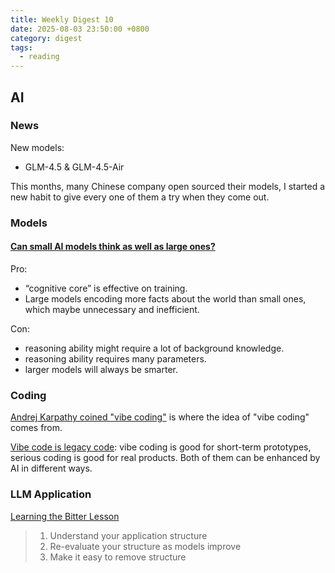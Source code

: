 ```yaml
---
title: Weekly Digest 10
date: 2025-08-03 23:50:00 +0800
category: digest
tags:
  - reading
---
```

## AI
### News
New models:
- GLM-4.5 & GLM-4.5-Air

This months, many Chinese company open sourced their models, I started a new habit to give every one of them a try when they come out.
### Models
#### [Can small AI models think as well as large ones?](https://seangoedecke.com/cognitive-core/)
Pro:
- “cognitive core” is effective on training.
- Large models encoding more facts about the world than small ones, which maybe unnecessary and inefficient.

Con:
- reasoning ability might require a lot of background knowledge.
- reasoning ability requires many parameters.
- larger models will always be smarter.

### Coding

[Andrej Karpathy coined "vibe coding"](https://x.com/karpathy/status/1886192184808149383?lang=en) is where the idea of "vibe coding" comes from.

[Vibe code is legacy code](https://blog.val.town/vibe-code): vibe coding is good for short-term prototypes, serious coding is good for real products. Both of them can be enhanced by AI in different ways.

### LLM Application
[Learning the Bitter Lesson](http://rlancemartin.github.io/2025/07/30/bitter_lesson/)
> 1. Understand your application structure
> 2. Re-evaluate your structure as models improve
> 3. Make it easy to remove structure